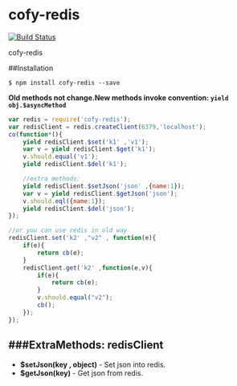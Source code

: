 cofy-redis
==========
[![Build Status](https://travis-ci.org/RocksonZeta/cofy-redis.svg?branch=master)](https://travis-ci.org/RocksonZeta/cofy-redis)

cofy-redis

##Installation
```
$ npm install cofy-redis --save
```
**Old methods not change.New methods invoke convention: `yield obj.$asyncMethod`**


```js
var redis = require('cofy-redis');
var redisClient = redis.createClient(6379,'localhost');
co(function*(){
	yield redisClient.$set('k1' ,'v1');
	var v = yield redisClient.$get('k1');
	v.should.equal('v1');
	yield redisClient.$del('k1');

	//extra methods:
	yield redisClient.$setJson('json' ,{name:1});
	var v = yield redisClient.$getJson('json');
	v.should.eql({name:1});
	yield redisClient.$del('json');
});

//or you can use redis in old way
redisClient.set('k2' ,"v2" , function(e){
	if(e){
		return cb(e);
	}
	redisClient.get('k2' ,function(e,v){
		if(e){
			return cb(e);
		}
		v.should.equal("v2");
		cb();
	});
});


```


###ExtraMethods:
redisClient
-----------
- **$setJson(key , object)** - Set json into redis.
- **$getJson(key)** - Get json from redis.